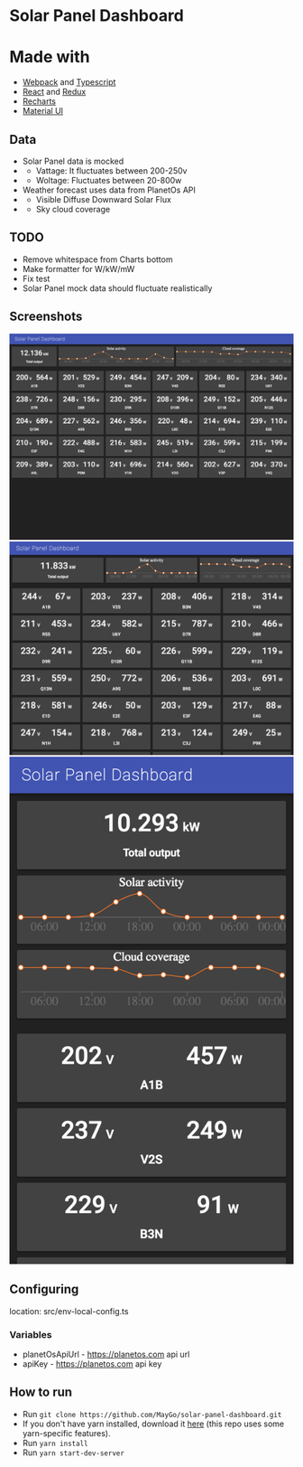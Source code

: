 # Solar Panel Dashboard

# Made with

- [Webpack](https://webpack.github.io/) and [Typescript](https://www.typescriptlang.org/)
- [React](https://reactjs.org/) and [Redux](http://redux.js.org/)
- [Recharts](http://recharts.org/) 
- [Material UI](http://www.material-ui.com/) 

## Data

* Solar Panel data is mocked
* * Vattage: It fluctuates between 200-250v
* * Woltage: Fluctuates between 20-800w
* Weather forecast uses data from PlanetOs API
* * Visible  Diffuse Downward Solar Flux
* * Sky cloud coverage

## TODO

* Remove whitespace from Charts bottom
* Make formatter for W/kW/mW
* Fix test  
* Solar Panel mock data should fluctuate realistically

## Screenshots

![1280px](https://github.com/MayGo/solar-panel-dashboard/raw/master/screenshots/1280px.png "1280px")
![iPad](https://github.com/MayGo/solar-panel-dashboard/raw/master/screenshots/ipad.png "ipad")
![iPhone](https://github.com/MayGo/solar-panel-dashboard/raw/master/screenshots/iphone.png "iphone")


## Configuring

location: src/env-local-config.ts

### Variables
* planetOsApiUrl - https://planetos.com  api url
* apiKey - https://planetos.com api key

## How to run

* Run `git clone https://github.com/MayGo/solar-panel-dashboard.git`
* If you don't have yarn installed, download it [here](https://yarnpkg.com/pt-BR/docs/install) (this repo uses some yarn-specific features). 
* Run `yarn install`
* Run `yarn start-dev-server`
